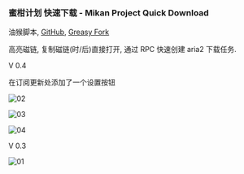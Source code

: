 ### 蜜柑计划 快速下载 - Mikan Project Quick Download

油猴脚本, [GitHub](https://github.com/ewigl/mpus), [Greasy Fork](https://greasyfork.org/zh-CN/scripts/481873-%E8%9C%9C%E6%9F%91%E8%AE%A1%E5%88%92-%E5%BF%AB%E9%80%9F%E4%B8%8B%E8%BD%BD-mikan-project-quick-download)

高亮磁链, 复制磁链(时/后)直接打开, 通过 RPC 快速创建 aria2 下载任务.

V 0.4

在订阅更新处添加了一个设置按钮

![02](https://raw.githubusercontent.com/ewigl/mpus/main/images/02.jpg)

![03](https://raw.githubusercontent.com/ewigl/mpus/main/images/03.jpg)

![04](https://raw.githubusercontent.com/ewigl/mpus/main/images/04.jpg)

V 0.3

![01](https://raw.githubusercontent.com/ewigl/mpus/main/images/01.jpg)
